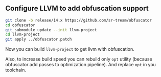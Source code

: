 ## Configure LLVM to add obfuscation support

```bash
git clone -b release/14.x https://github.com/sr-tream/obfuscator
cd obfuscator
git submodule update --init llvm-project
cd llvm-project
git apply ../obfuscator.patch
```

Now you can build `llvm-project` to get llvm with obfuscation.



Also, to increase build speed you can rebuild only `opt` utility (because obfuscator add passes to optimization pipeline). And replace `opt` in you toolchain.
